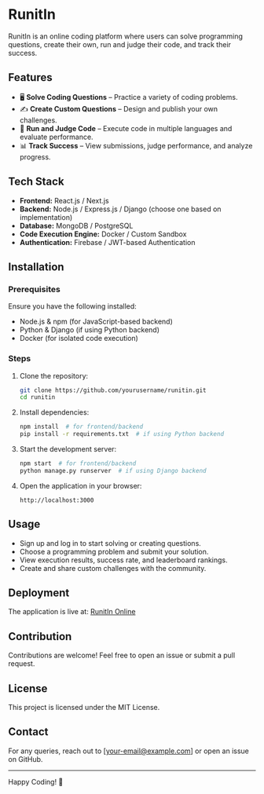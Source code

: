 # RunitIn

RunitIn is an online coding platform where users can solve programming questions, create their own, run and judge their code, and track their success.

## Features

- 🖥️ **Solve Coding Questions** – Practice a variety of coding problems.
- ✍️ **Create Custom Questions** – Design and publish your own challenges.
- 🚀 **Run and Judge Code** – Execute code in multiple languages and evaluate performance.
- 📊 **Track Success** – View submissions, judge performance, and analyze progress.

## Tech Stack

- **Frontend:** React.js / Next.js
- **Backend:** Node.js / Express.js / Django (choose one based on implementation)
- **Database:** MongoDB / PostgreSQL
- **Code Execution Engine:** Docker / Custom Sandbox
- **Authentication:** Firebase / JWT-based Authentication

## Installation

### Prerequisites

Ensure you have the following installed:
- Node.js & npm (for JavaScript-based backend)
- Python & Django (if using Python backend)
- Docker (for isolated code execution)

### Steps

1. Clone the repository:
   ```sh
   git clone https://github.com/yourusername/runitin.git
   cd runitin
   ```

2. Install dependencies:
   ```sh
   npm install  # for frontend/backend
   pip install -r requirements.txt  # if using Python backend
   ```

3. Start the development server:
   ```sh
   npm start  # for frontend/backend
   python manage.py runserver  # if using Django backend
   ```

4. Open the application in your browser:
   ```
   http://localhost:3000
   ```

## Usage

- Sign up and log in to start solving or creating questions.
- Choose a programming problem and submit your solution.
- View execution results, success rate, and leaderboard rankings.
- Create and share custom challenges with the community.

## Deployment

The application is live at: [RunitIn Online](https://runitin.online/)

## Contribution

Contributions are welcome! Feel free to open an issue or submit a pull request.

## License

This project is licensed under the MIT License.

## Contact

For any queries, reach out to [your-email@example.com] or open an issue on GitHub.

---
Happy Coding! 🚀
